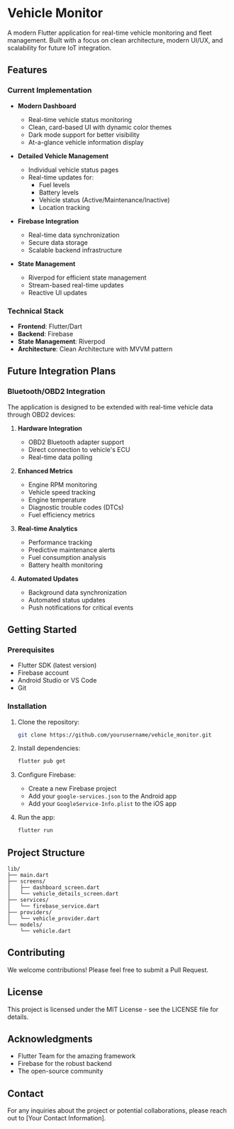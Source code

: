 # Vehicle Monitor

A modern Flutter application for real-time vehicle monitoring and fleet management. Built with a focus on clean architecture, modern UI/UX, and scalability for future IoT integration.

## Features

### Current Implementation
- **Modern Dashboard**
  - Real-time vehicle status monitoring
  - Clean, card-based UI with dynamic color themes
  - Dark mode support for better visibility
  - At-a-glance vehicle information display

- **Detailed Vehicle Management**
  - Individual vehicle status pages
  - Real-time updates for:
    - Fuel levels
    - Battery levels
    - Vehicle status (Active/Maintenance/Inactive)
    - Location tracking

- **Firebase Integration**
  - Real-time data synchronization
  - Secure data storage
  - Scalable backend infrastructure

- **State Management**
  - Riverpod for efficient state management
  - Stream-based real-time updates
  - Reactive UI updates

### Technical Stack
- **Frontend**: Flutter/Dart
- **Backend**: Firebase
- **State Management**: Riverpod
- **Architecture**: Clean Architecture with MVVM pattern

## Future Integration Plans

### Bluetooth/OBD2 Integration
The application is designed to be extended with real-time vehicle data through OBD2 devices:

1. **Hardware Integration**
   - OBD2 Bluetooth adapter support
   - Direct connection to vehicle's ECU
   - Real-time data polling

2. **Enhanced Metrics**
   - Engine RPM monitoring
   - Vehicle speed tracking
   - Engine temperature
   - Diagnostic trouble codes (DTCs)
   - Fuel efficiency metrics

3. **Real-time Analytics**
   - Performance tracking
   - Predictive maintenance alerts
   - Fuel consumption analysis
   - Battery health monitoring

4. **Automated Updates**
   - Background data synchronization
   - Automated status updates
   - Push notifications for critical events

## Getting Started

### Prerequisites
- Flutter SDK (latest version)
- Firebase account
- Android Studio or VS Code
- Git

### Installation
1. Clone the repository:
   ```bash
   git clone https://github.com/yourusername/vehicle_monitor.git
   ```

2. Install dependencies:
   ```bash
   flutter pub get
   ```

3. Configure Firebase:
   - Create a new Firebase project
   - Add your `google-services.json` to the Android app
   - Add your `GoogleService-Info.plist` to the iOS app

4. Run the app:
   ```bash
   flutter run
   ```

## Project Structure
```
lib/
├── main.dart
├── screens/
│   ├── dashboard_screen.dart
│   └── vehicle_details_screen.dart
├── services/
│   └── firebase_service.dart
├── providers/
│   └── vehicle_provider.dart
└── models/
    └── vehicle.dart
```

## Contributing
We welcome contributions! Please feel free to submit a Pull Request.

## License
This project is licensed under the MIT License - see the LICENSE file for details.

## Acknowledgments
- Flutter Team for the amazing framework
- Firebase for the robust backend
- The open-source community

## Contact
For any inquiries about the project or potential collaborations, please reach out to [Your Contact Information].
